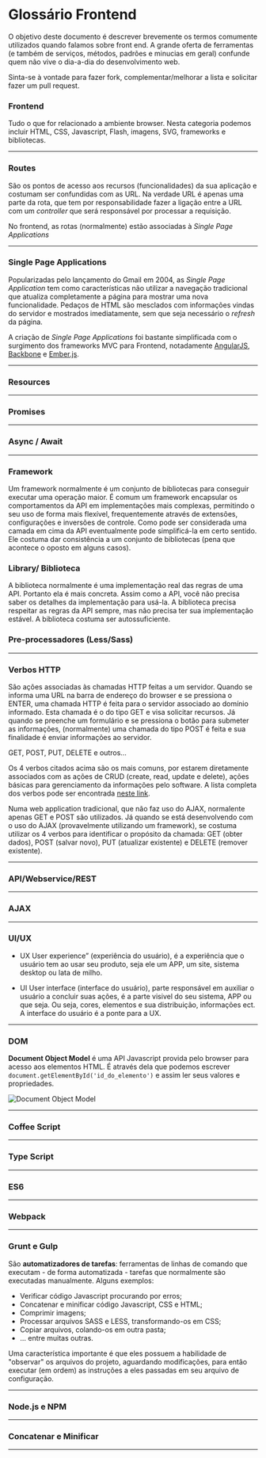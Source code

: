 # Glossário Frontend

O objetivo deste documento é descrever brevemente os termos comumente utilizados quando falamos sobre front end. A grande oferta de ferramentas (e também de serviços, métodos, padrões e minucias em geral) confunde quem não vive o dia-a-dia do desenvolvimento web.

Sinta-se à vontade para fazer fork, complementar/melhorar a lista e solicitar fazer um pull request.

### Frontend
Tudo o que for relacionado a ambiente browser. Nesta categoria podemos incluir HTML, CSS, Javascript, Flash, imagens, SVG, frameworks e bibliotecas.
* * *

### Routes
São os pontos de acesso aos recursos (funcionalidades) da sua aplicação e costumam ser confundidas com as URL. Na verdade URL é apenas uma parte da rota, que tem por responsabilidade fazer a ligação entre a URL  com um *controller* que será responsável por processar a requisição.

No frontend, as rotas (normalmente) estão associadas à *Single Page Applications*
* * *

### Single Page Applications
Popularizadas pelo lançamento do Gmail em 2004, as *Single Page Application* tem como características não utilizar a navegação tradicional que atualiza completamente a página  para mostrar uma nova funcionalidade. Pedaços de HTML são mesclados com informações vindas do servidor e mostrados imediatamente, sem que seja necessário o *refresh* da página.

A criação de *Single Page Applications* foi bastante simplificada com o surgimento dos frameworks MVC para Frontend, notadamente [AngularJS](http://angularjs.org), [Backbone](http://backbonejs.org) e [Ember.js](http://emberjs.com).

* * *

### Resources

* * *

### Promises

* * *

### Async / Await

* * * 

### Framework
Um framework normalmente é um conjunto de bibliotecas para conseguir executar uma operação maior. É comum um framework encapsular os comportamentos da API em implementações mais complexas, permitindo o seu uso de forma mais flexível, frequentemente através de extensões, configurações e inversões de controle. Como pode ser considerada uma camada em cima da API eventualmente pode simplificá-la em certo sentido. Ele costuma dar consistência a um conjunto de bibliotecas (pena que acontece o oposto em alguns casos).

### Library/ Biblioteca
A biblioteca normalmente é uma implementação real das regras de uma API. Portanto ela é mais concreta. Assim como a API, você não precisa saber os detalhes da implementação para usá-la. A biblioteca precisa respeitar as regras da API sempre, mas não precisa ter sua implementação estável. A biblioteca costuma ser autossuficiente.

### Pre-processadores (Less/Sass)

* * *

### Verbos HTTP
São ações associadas às chamadas HTTP feitas a um servidor. Quando se informa uma URL na barra de endereço do browser e se pressiona o ENTER, uma chamada HTTP é feita para o servidor associado ao domínio informado. Esta chamada é o do tipo GET e visa solicitar recursos. Já quando se preenche um formulário e se pressiona o botão para submeter as informações, (normalmente) uma chamada do tipo POST é feita e sua finalidade é enviar informações ao servidor.

GET, POST, PUT, DELETE e outros...

Os 4 verbos citados acima são os mais comuns, por estarem diretamente associados com as ações de CRUD (create, read, update e delete), ações básicas para gerenciamento da informações pelo software. A lista completa dos verbos pode ser encontrada [neste link](http://pt.wikipedia.org/wiki/Hypertext_Transfer_Protocol#M.C3.A9todos).

Numa web application tradicional, que não faz uso do AJAX, normalente apenas GET e POST são utilizados. Já quando se está desenvolvendo com o uso do AJAX (provavelmente utilizando um framework), se costuma utilizar os 4 verbos para identificar o propósito da chamada: GET (obter dados), POST (salvar novo), PUT (atualizar existente) e DELETE (remover existente).

* * *

### API/Webservice/REST

* * *

### AJAX

* * *

### UI/UX
 * UX
User experience” (experiência do usuário), é a experiência que o usuário tem ao usar seu produto, seja ele um APP, um site, sistema desktop ou lata de milho.

* UI
User interface (interface do usuário), parte responsável em auxiliar o usuário a concluir suas ações, é a parte visivel do seu sistema, APP ou que seja. Ou seja, cores, elementos e sua distribuição, informações ect. A interface do usuário é a ponte para a UX.
* * *

### DOM
**Document Object Model** é uma API Javascript provida pelo browser para acesso aos elementos HTML. É através dela que podemos escrever `document.getElementById('id_do_elemento')` e assim ler seus valores e propriedades.

![Document Object Model](https://infinit.io/link/Fabio_Vedovelli/8xXK4bW.png) 

* * *

### Coffee Script

* * *

### Type Script

* * *

### ES6

* * *

### Webpack

* * *

### Grunt e Gulp
São **automatizadores de tarefas**: ferramentas de linhas de comando que executam - de forma automatizada - tarefas que normalmente são executadas manualmente. Alguns exemplos:

+ Verificar código Javascript procurando por erros;
+ Concatenar e minificar código Javascript, CSS e HTML;
+ Comprimir imagens;
+ Processar arquivos SASS e LESS, transformando-os em CSS;
+ Copiar arquivos, colando-os em outra pasta;
+ ... entre muitas outras.

Uma característica importante é que eles possuem a habilidade de "observar" os arquivos do projeto, aguardando modificações, para então executar (em ordem) as instruções a eles passadas em seu arquivo de configuração.

* * *

### Node.js e NPM

* * *

### Concatenar e Minificar

* * *

